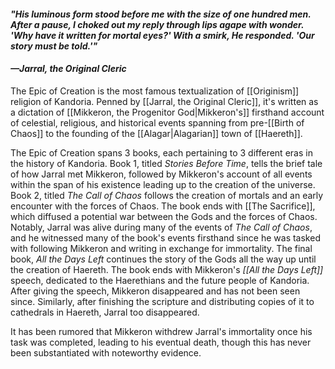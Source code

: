 #### *"His luminous form stood before me with the size of one hundred men. After a pause, I choked out my reply through lips agape with wonder. 'Why have it written for mortal eyes?' With a smirk, He responded. 'Our story must be told.'"*
#### *—Jarral, the Original Cleric*

The Epic of Creation is the most famous textualization of [[Originism]] religion of Kandoria. Penned by [[Jarral, the Original Cleric]], it's written as a dictation of [[Mikkeron, the Progenitor God|Mikkeron's]] firsthand account of celestial, religious, and historical events spanning from pre-[[Birth of Chaos]] to the founding of the [[Alagar|Alagarian]] town of [[Haereth]]. 

The Epic of Creation spans 3 books, each pertaining to 3 different eras in the history of Kandoria.
Book 1, titled *Stories Before Time*, tells the brief tale of how Jarral met Mikkeron, followed by Mikkeron's account of all events within the span of his existence leading up to the creation of the universe. Book 2, titled *The Call of Chaos* follows the creation of mortals and an early encounter with the forces of Chaos. The book ends with [[The Sacrifice]], which diffused a potential war between the Gods and the forces of Chaos. Notably, Jarral was alive during many of the events of *The Call of Chaos*, and he witnessed many of the book's events firsthand since he was tasked with following Mikkeron and writing in exchange for immortality. The final book, *All the Days Left* continues the story of the Gods all the way up until the creation of Haereth. The book ends with Mikkeron's *[[All the Days Left]]* speech, dedicated to the Haerethians and the future people of Kandoria. After giving the speech, Mikkeron disappeared and has not been seen since. Similarly, after finishing the scripture and distributing copies of it to cathedrals in Haereth, Jarral too disappeared.

It has been rumored that Mikkeron withdrew Jarral's immortality once his task was completed, leading to his eventual death, though this has never been substantiated with noteworthy evidence.
